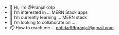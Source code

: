 - 👋 Hi, I’m @Pranjal-24p
- 👀 I’m interested in ... MERN Stack apps
- 🌱 I’m currently learning ... MERN stack
- 💞️ I’m looking to collaborate on ...
- 📫 How to reach me ... patidar99pranjal@gmail.com

<!---
Pranjal-24p/Pranjal-24p is a ✨ special ✨ repository because its `README.md` (this file) appears on your GitHub profile.
You can click the Preview link to take a look at your changes.
--->
